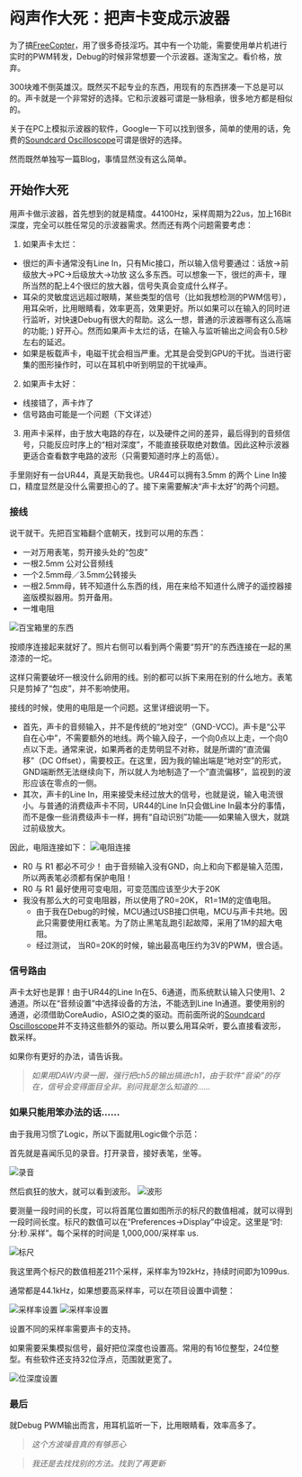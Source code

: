 # 闷声作大死：把声卡变成示波器

为了搞[FreeCopter](https://github.com/4Oranges/FreeCopter)，用了很多奇技淫巧。其中有一个功能，需要使用单片机进行实时的PWM转发，Debug的时候非常想要一个示波器。遂淘宝之。看价格，放弃。

300块难不倒英雄汉。既然买不起专业的东西，用现有的东西拼凑一下总是可以的。声卡就是一个非常好的选择。它和示波器可谓是一脉相承，很多地方都是相似的。

关于在PC上模拟示波器的软件，Google一下可以找到很多，简单的使用的话，免费的[Soundcard Oscilloscope](https://www.zeitnitz.eu/scope_en)可谓是很好的选择。

然而既然单独写一篇Blog，事情显然没有这么简单。

## 开始作大死
用声卡做示波器，首先想到的就是精度。44100Hz，采样周期为22us，加上16Bit深度，完全可以胜任常见的示波器需求。然而还有两个问题需要考虑：
1. 如果声卡太烂：
  - 很烂的声卡通常没有Line In，只有Mic接口，所以输入信号要通过：话放->前级放大->PC->后级放大->功放 这么多东西。可以想象一下，很烂的声卡，理所当然的配上4个很烂的放大器，信号失真会变成什么样子。
  - 耳朵的灵敏度远远超过眼睛，某些类型的信号（比如我想检测的PWM信号），用耳朵听，比用眼睛看，效率更高，效果更好。所以如果可以在输入的同时进行监听，对快速Debug有很大的帮助。这么一想，普通的示波器哪有这么高端的功能; ) 好开心。然而如果声卡太烂的话，在输入与监听输出之间会有0.5秒左右的延迟。
  - 如果是板载声卡，电磁干扰会相当严重。尤其是会受到GPU的干扰。当进行密集的图形操作时，可以在耳机中听到明显的干扰噪声。
2. 如果声卡太好：
  - 线接错了，声卡炸了
  - 信号路由可能是一个问题（下文详述）

3. 用声卡采样，由于放大电路的存在，以及硬件之间的差异，最后得到的音频信号，只能反应时序上的“相对深度”，不能直接获取绝对数值。因此这种示波器更适合查看数字电路的波形（只需要知道时序上的高低）。

手里刚好有一台UR44，真是天助我也。UR44可以拥有3.5mm 的两个 Line In接口，精度显然是没什么需要担心的了。接下来需要解决“声卡太好”的两个问题。

### 接线
说干就干。先把百宝箱翻个底朝天，找到可以用的东西：

- 一对万用表笔，剪开接头处的“包皮”
- 一根2.5mm 公对公音频线
- 一个2.5mm母／3.5mm公转接头
- 一根2.5mm母，转不知道什么东西的线，用在来给不知道什么牌子的遥控器接盗版模拟器用。剪开备用。
- 一堆电阻

![百宝箱里的东西](/images/articles/0.jpg)

按顺序连接起来就好了。照片右侧可以看到两个需要“剪开”的东西连接在一起的黑漆漆的一坨。

这样只需要破坏一根没什么卵用的线。别的都可以拆下来用在别的什么地方。表笔只是剪掉了“包皮”，并不影响使用。

接线的时候，使用的电阻是一个问题。这里详细说明一下。

- 首先，声卡的音频输入，并不是传统的“地对空”（GND-VCC)。声卡是“公平自在心中”，不需要额外的地线。两个输入段子，一个向0点以上走，一个向0点以下走。通常来说，如果两者的走势明显不对称，就是所谓的“直流偏移”（DC Offset），需要校正。在这里，因为我的输出端是“地对空”的形式，GND端断然无法继续向下，所以就人为地制造了一个”直流偏移”，监视到的波形应该在零点的一侧。
- 其次，声卡的Line In，用来接受未经过放大的信号，也就是说，输入电流很小。与普通的消费级声卡不同，UR44的Line In只会做Line In最本分的事情，而不是像一些消费级声卡一样，拥有“自动识别”功能——如果输入很大，就跳过前级放大。

因此，电阻连接如下：
![电阻连接](/images/articles/1.png)

- R0 与 R1 都必不可少！ 由于音频输入没有GND，向上和向下都是输入范围，所以两表笔必须都有保护电阻！
- R0 与 R1 最好使用可变电阻，可变范围应该至少大于20K
- 我没有那么大的可变电阻器，所以使用了R0=20K， R1=1M的定值电阻。
  - 由于我在Debug的时候，MCU通过USB接口供电，MCU与声卡共地。因此只需要使用红表笔。为了防止黑笔乱跑引起故障，采用了1M的超大电阻。
  - 经过测试， 当R0=20K的时候，输出最高电压约为3V的PWM，很合适。

### 信号路由
声卡太好也是罪！由于UR44的Line In在5、6通道，而系统默认输入只使用1、2通道。所以在“音频设置”中选择设备的方法，不能选到Line In通道。要使用别的通道，必须借助CoreAudio，ASIO之类的驱动。而前面所说的[Soundcard Oscilloscope](https://www.zeitnitz.eu/scope_en)并不支持这些额外的驱动。所以要么用耳朵听，要么直接看波形，数采样。

如果你有更好的办法，请告诉我。

> _如果用DAW内录一圈，强行把ch5的输出搞进ch1，由于软件“音染”的存在，信号会变得面目全非。别问我是怎么知道的……_

### 如果只能用笨办法的话……
由于我用习惯了Logic，所以下面就用Logic做个示范：

首先就是喜闻乐见的录音。打开录音，接好表笔，坐等。

![录音](/images/articles/5.png)

然后疯狂的放大，就可以看到波形。
![波形](/images/articles/6.png)

要测量一段时间的长度，可以将首尾位置如图所示的标尺的数值相减，就可以得到一段时间长度。标尺的数值可以在“Preferences->Display”中设定。这里是“时:分:秒.采样”。每个采样的时间是 1,000,000/采样率 us.

![标尺](/images/articles/7.png)

我这里两个标尺的数值相差211个采样，采样率为192kHz，持续时间即为1099us.

通常都是44.1kHz，如果想要高采样率，可以在项目设置中调整：

![采样率设置](/images/articles/2.png)
![采样率设置](/images/articles/3.png)

设置不同的采样率需要声卡的支持。

如果需要采集模拟信号，最好把位深度也设置高。常用的有16位整型，24位整型。有些软件还支持32位浮点，范围就更宽了。

![位深度设置](/images/articles/4.png)

### 最后
就Debug PWM输出而言，用耳机监听一下，比用眼睛看，效率高多了。

> _这个方波噪音真的有够恶心_

> _我还是去找找别的方法。找到了再更新_
